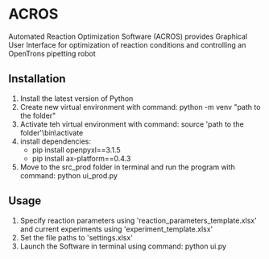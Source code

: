 # ACROS
Automated Reaction Optimization Software (ACROS) provides Graphical User Interface for optimization of reaction conditions and controlling an OpenTrons pipetting robot

## Installation
1. Install the latest version of Python
2. Create new virtual environment with command: python -m venv "path to the folder"
3. Activate teh virtual environment with command: source \'path to the folder'\bin\activate
4. install dependencies:
   - pip install openpyxl==3.1.5
   - pip install ax-platform==0.4.3
5. Move to the src_prod folder in terminal and run the program with command: python ui_prod.py
## Usage
1. Specify reaction parameters using 'reaction_parameters_template.xlsx' and current experiments using 'experiment_template.xlsx'
2. Set the file paths to 'settings.xlsx'
3. Launch the Software in terminal using command: python ui.py

